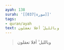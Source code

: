 ```yaml
---
ayah: 138
surah: '[[037|سورة]]'
tags:
- quran/ayah
text: وبالليل ۗ أفلا تعقلون
---
```

> وبالليل ۗ أفلا تعقلون
